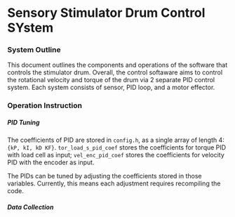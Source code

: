 # Sensory Stimulator Drum Control SYstem
### System Outline
This document outlines the components and operations of the software that controls the stimulator drum. Overall, the control softaware aims to control the rotational velocity and torque of the drum via 2 separate PID control system. Each system consists of sensor, PID loop, and a motor effector. 

### Operation Instruction
##### PID Tuning
The coefficients of PID are stored in `config.h`, as a single array of length 4: `{kP, kI, kD KF}`. `tor_load_s_pid_coef` stores the coefficients for torque PID with load cell as input; `vel_enc_pid_coef` stores the coefficients for velocity PID with the encoder as input.

The PIDs can be tuned by adjusting the coefficients stored in those variables. Currently, this means each adjustment requires recompiling the code.

##### Data Collection
